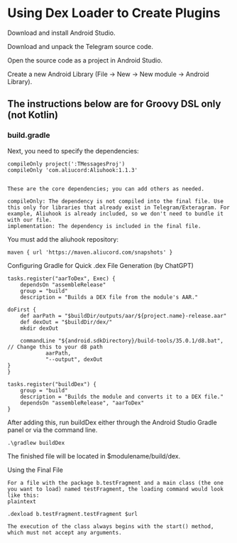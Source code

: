 # Using Dex Loader to Create Plugins

Download and install Android Studio.

Download and unpack the Telegram source code.

Open the source code as a project in Android Studio.

Create a new Android Library (File -> New -> New module -> Android Library).

## The instructions below are for Groovy DSL only (not Kotlin)
### build.gradle

Next, you need to specify the dependencies:


    compileOnly project(':TMessagesProj')
    compileOnly 'com.aliucord:Aliuhook:1.1.3'


    These are the core dependencies; you can add others as needed.

    compileOnly: The dependency is not compiled into the final file. Use this only for libraries that already exist in Telegram/Exteragram. For example, Aliuhook is already included, so we don't need to bundle it with our file.
    implementation: The dependency is included in the final file.

You must add the aliuhook repository:

    maven { url 'https://maven.aliucord.com/snapshots' }

Configuring Gradle for Quick .dex File Generation (by ChatGPT)


    tasks.register("aarToDex", Exec) {
        dependsOn "assembleRelease"
        group = "build"
        description = "Builds a DEX file from the module's AAR."

    doFirst {
        def aarPath = "$buildDir/outputs/aar/${project.name}-release.aar"
        def dexOut = "$buildDir/dex/"
        mkdir dexOut

        commandLine "${android.sdkDirectory}/build-tools/35.0.1/d8.bat", // Change this to your d8 path
                aarPath,
                "--output", dexOut
    }
    }

    tasks.register("buildDex") {
        group = "build"
        description = "Builds the module and converts it to a DEX file."
        dependsOn "assembleRelease", "aarToDex"
    }

After adding this, run buildDex either through the Android Studio Gradle panel or via the command line.


    .\gradlew buildDex

The finished file will be located in $modulename/build/dex.

Using the Final File

    For a file with the package b.testFragment and a main class (the one you want to load) named testFragment, the loading command would look like this:
    plaintext

    .dexload b.testFragment.testFragment $url

    The execution of the class always begins with the start() method, which must not accept any arguments.
